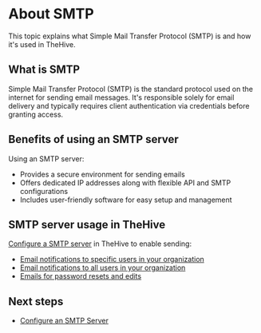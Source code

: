 # About SMTP

This topic explains what Simple Mail Transfer Protocol (SMTP) is and how it's used in TheHive.

## What is SMTP

Simple Mail Transfer Protocol (SMTP) is the standard protocol used on the internet for sending email messages. It's responsible solely for email delivery and typically requires client authentication via credentials before granting access.

## Benefits of using an SMTP server

Using an SMTP server:

* Provides a secure environment for sending emails
* Offers dedicated IP addresses along with flexible API and SMTP configurations
* Includes user-friendly software for easy setup and management

## SMTP server usage in TheHive

[Configure a SMTP server](configure-smtp-server.md) in TheHive to enable sending:

* [Email notifications to specific users in your organization](../../user-guides/organization/configure-organization/manage-notifications/notifiers/email-to-addr.md)
* [Email notifications to all users in your organization](../../user-guides/organization/configure-organization/manage-notifications/notifiers/email-to-users.md)
* [Emails for password resets and edits](../../user-guides/manage-password.md)

<h2>Next steps</h2>

* [Configure an SMTP Server](configure-smtp-server.md)